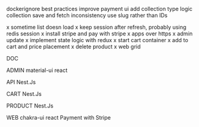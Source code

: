 dockerignore best practices
improve payment ui
add collection type logic
collection save and fetch inconsistency
use slug rather than IDs

x sometime list doesn load
x keep session after refresh, probably using redis session
x install stripe and pay with stripe
x apps over https
x admin update
x implement state logic with redux
x start cart container
x add to cart and price placement
x delete product
x web grid

DOC

ADMIN
material-ui
react

API
Nest.Js

CART
Nest.Js

PRODUCT
Nest.Js

WEB
chakra-ui
react
Payment with Stripe
